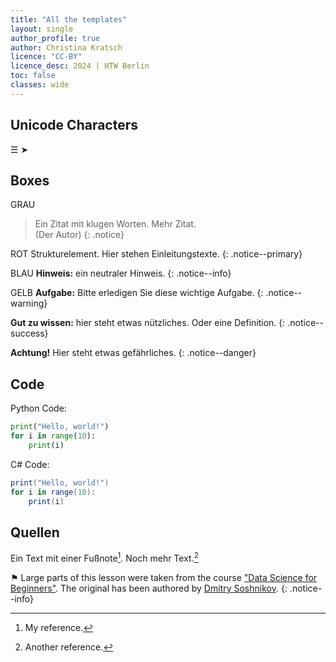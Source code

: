 ```yaml
---
title: "All the templates"
layout: single
author_profile: true
author: Christina Kratsch
licence: "CC-BY"
licence_desc: 2024 | HTW Berlin 
toc: false
classes: wide
---
```


## Unicode Characters

☰ ➤

## Boxes

GRAU 
> Ein Zitat mit klugen Worten. 
> Mehr Zitat.
<br>(Der Autor)
{: .notice} 

ROT Strukturelement. Hier stehen Einleitungstexte.
{: .notice--primary}

BLAU  **Hinweis:** ein neutraler Hinweis.
{: .notice--info}

GELB  **Aufgabe:** Bitte erledigen Sie diese wichtige Aufgabe.
{: .notice--warning}

**Gut zu wissen:** hier steht etwas nützliches. Oder eine Definition.
{: .notice--success}

**Achtung!** Hier steht etwas gefährliches.
{: .notice--danger}


## Code


Python Code:

```python
print("Hello, world!")
for i in range(10):
    print(i)
```

C# Code:

```csharp
print("Hello, world!")
for i in range(10):
    print(i)
```



## Quellen


Ein Text mit einer Fußnote[^1]. Noch mehr Text.[^2]

[^1]: My reference.
[^2]: Another reference.



⚑ Large parts of this lesson were taken from the course ["Data Science for Beginners"](https://github.com/microsoft/Data-Science-For-Beginners). The original has been authored by [Dmitry Soshnikov](http://soshnikov.com).
{: .notice--info}